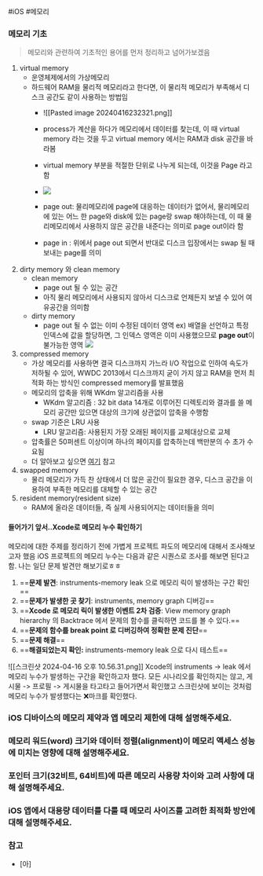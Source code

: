 #iOS #메모리

### 메모리 기초
> 메모리와 관련하여 기초적인 용어를 먼저 정리하고 넘어가보겠음

1. virtual memory
	- 운영체제에서의 가상메모리
	- 하드웨어 RAM을 물리적 메모리라고 한다면, 이 물리적 메모리가 부족해서 디스크 공간도 같이 사용하는 방법임
		-  ![[Pasted image 20240416232321.png]]
		- process가 계산을 하다가 메모리에서 데이터를 찾는데, 이 때 virtual memory 라는 것을 두고 virtual memory 에서는 RAM과 disk 공간을 바라봄
		- virtual memory 부분을 적절한 단위로 나누게 되는데, 이것을 Page 라고 함
		
		- ![](https://blog.kakaocdn.net/dn/cxQGRV/btsCG1Op2Lo/0XnmEcdNlKynSHooneNfZK/img.png)
		- page out: 물리메모리에 page에 대응하는 데이터가 없어서, 물리메모리에 있는 어느 한 page와 disk에 있는 page랑 swap 해야하는데, 이 때 물리메모리에서 사용하지 않은 공간을 내준다는 의미로 page out이라 함
		- page in : 위에서 page out 되면서 반대로 디스크 입장에서는 swap 될 때 보내는 page를 의미
2. dirty memory 와 clean memory
	- clean memory
		- page out 될 수 있는 공간
		- 아직 물리 메모리에서 사용되지 않아서 디스크로 언제든지 보낼 수 있어 여유공간을 의미함
	- dirty memory
		- page out 될 수 없는 이미 수정된 데이터 영역
	ex) 배열을 선언하고 특정 인덱스에 값을 할당하면, 그 인덱스 영역은 이미 사용했으므로 **page out**이 불가능한 영역
	![](https://blog.kakaocdn.net/dn/bUEdr4/btsCzSZetlK/r4rMGh2RiAXUtX2EzgYACk/img.png)
3. compressed memory
	- 가상 메모리를 사용하면 결국 디스크까지 가느라 I/O 작업으로 인하여 속도가 저하될 수 있어, WWDC 2013에서 디스크까지 굳이 가지 않고 RAM을 먼저 최적화 하는 방식인 compressed memory를 발표했음
	- 메모리의 압축을 위해 WKdm 알고리즘을 사용
		- WKdm 알고리즘 : 32 bit data 14개로 이루어진 디렉토리와 결과를 쓸 메모리 공간만 있으면 대상의 크기에 상관없이 압축을 수행함
	- swap 기준은 LRU 사용
		- LRU 알고리즘: 사용된지 가장 오래된 페이지를 교체대상으로 교체
	- 압축률은 50퍼센트 이상이며 하나의 페이지를 압축하는데 백만분의 수 초가 수요됨
	- 더 알아보고 싶으면 [여기]([https://www.apple.com/media/us/osx/2013/docs/OSX_Mavericks_Core_Technology_Overview.pdf](https://www.apple.com/media/us/osx/2013/docs/OSX_Mavericks_Core_Technology_Overview.pdf)) 참고
4. swapped memory
	- 물리 메모리가 가득 찬 상태에서 더 많은 공간이 필요한 경우, 디스크 공간을 이용하여 부족한 메모리를 대체할 수 있는 공간
5. resident memory(resident size)
	- RAM에 올라온 데이터들, 즉 실제 사용되어지는 데이터들을 의미
#### 들어가기 앞서..Xcode로 메모리 누수 확인하기
메모리에 대한 주제를 정리하기 전에 가볍게 프로젝트 파도의 메모리에 대해서 조사해보고자 했음
iOS 프로젝트의 메모리 누수는 다음과 같은 시퀀스로 조사를 해보면 된다고 함. 나는 일단 문제 발견만 해보기로ㅎㅎ
1. ==**문제 발견**: instruments-memory leak 으로 메모리 릭이 발생하는 구간 확인==
2. ==**문제가 발생한 곳 찾기**: instruments, memory graph 디버깅==
3. ==**Xcode 로 메모리 릭이 발생한 이벤트 2차 검증**: View memory graph hierarchy 의 Backtrace 에서 문제의 함수를 클릭하면 코드를 볼 수 있다.==
4. ==**문제의 함수를 break point 로 디버깅하여 정확한 문제 진단**==
5. ==**문제 해결**==
6. ==**해결되었는지 확인:** instruments-memory leak 으로 다시 테스트==

![[스크린샷 2024-04-16 오후 10.56.31.png]]
Xcode의 instruments -> leak 에서 메모리 누수가 발생하는 구간을 확인하고자 했다.  모든 시나리오를 확인하지는 않고, 게시물 -> 프로필 -> 게시물을 타고타고 들어가면서 확인했고 스크린샷에 보이는 것처럼 메모리 누수가 발생했다는 ❌마크를 확인했다.
### iOS 디바이스의 메모리 제약과 앱 메모리 제한에 대해 설명해주세요.
### 메모리 워드(word) 크기와 데이터 정렬(alignment)이 메모리 액세스 성능에 미치는 영향에 대해 설명해주세요.


### 포인터 크기(32비트, 64비트)에 따른 메모리 사용량 차이와 고려 사항에 대해 설명해주세요.


### iOS 앱에서 대용량 데이터를 다룰 때 메모리 사이즈를 고려한 최적화 방안에 대해 설명해주세요.




### 참고
- [아]